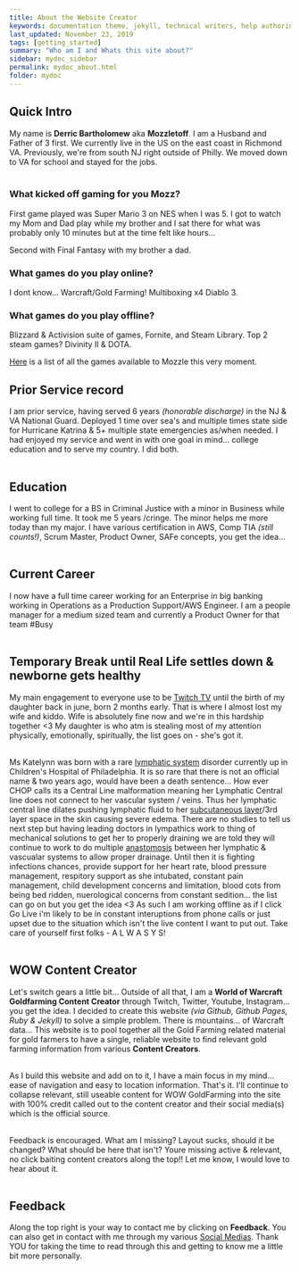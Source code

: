 ```yaml
---
title: About the Website Creator
keywords: documentation theme, jekyll, technical writers, help authoring tools, hat replacements
last_updated: November 23, 2019
tags: [getting_started]
summary: "Who am I and Whats this site about?"
sidebar: mydoc_sidebar
permalink: mydoc_about.html
folder: mydoc
---
```


## Quick Intro
My name is **Derric Bartholomew** aka **Mozzletoff**. I am a Husband and Father of 3 first. We currently live in the US on the east coast in Richmond VA. Previously, we're from south NJ right outside of Philly. We moved down to VA for school and stayed for the jobs.
<br>
<br>

### What kicked off gaming for you Mozz?
First game played was Super Mario 3 on NES when I was 5. I got to watch my Mom and Dad play while my brother and I sat there for what was probably only 10 minutes but at the time felt like hours...

Second with Final Fantasy with my brother a dad.

### What games do you play online?
I dont know... Warcraft/Gold Farming! Multiboxing x4 Diablo 3.

### What games do you play offline?
Blizzard & Activision suite of games, Fornite, and Steam Library. Top 2 steam games? Divinity II & DOTA.

[Here](https://drive.google.com/file/d/0B_KWu4K9rqXESTQwdEJROFlTa0k/view?usp=sharing) is a list of all the games available to Mozzle this very moment.

## Prior Service record
I am prior service, having served 6 years _(honorable discharge)_ in the NJ & VA National Guard. Deployed 1 time over sea's and multiple times state side for Hurricane Katrina & 5+ multiple state emergencies as/when needed. I had enjoyed my service and went in with one goal in mind... college education and to serve my country. I did both.
<br>
<br>

## Education
I went to college for a BS in Criminal Justice with a minor in Business while working full time. It took me 5 years /cringe. The minor helps me more today than my major. I have various certification in AWS, Comp TIA _(still counts!)_, Scrum Master, Product Owner, SAFe concepts, you get the idea...
<br>
<br>

## Current Career
I now have a full time career working for an Enterprise in big banking working in Operations as a Production Support/AWS Engineer. I am a people manager for a medium sized team and currently a Product Owner for that team #Busy
<br>
<br>

## Temporary Break until Real Life settles down & newborne gets healthy
My main engagement to everyone use to be [Twitch TV](https://www.twitch.tv/mozzletoff) until the birth of my daughter back in june, born 2 months early. That is where I almost lost my wife and kiddo. Wife is absolutely fine now and we're in this hardship together <3 My daughter is who atm is stealing most of my attention physically, emotionally, spiritually, the list goes on - she's got it.
<br>
<br>

Ms Katelynn was born with a rare [lymphatic system](https://www.livescience.com/26983-lymphatic-system.html) disorder currently up in Children's Hospital of Philadelphia. It is so rare that there is not an official name & two years ago, would have been a death sentence... How ever CHOP calls its a Central Line malformation meaning her Lymphatic Central line does not connect to her vascular system / veins. Thus her lymphatic central line dilates pushing lymphatic fluid to her [subcutaneous layer](https://www.verywellhealth.com/subcutaneous-tissue-1068882)/3rd layer space in the skin causing severe edema. There are no studies to tell us next step but having leading doctors in lympathics work to thing of mechanical solutions to get her to properly draining we are told they will continue to work to do multiple [anastomosis](https://medlineplus.gov/ency/article/002231.htm) between her lymphatic & vascualar systems to allow proper drainage. Until then it is fighting infections chances, provide support for her heart rate, blood pressure management, respitory support as she intubated, constant pain management, child development concerns and limitation, blood cots from being bed ridden, nuerological concerns from constant sedition... the list can go on but you get the idea <3 As such I am working offline as if I click Go Live i'm likely to be in constant interuptions from phone calls or just upset due to the situation which isn't the live content I want to put out. Take care of yourself first folks - A L W A S Y S!
<br>
<br>

## WOW Content Creator
Let's switch gears a little bit... Outside of all that, I am a **World of Warcraft Goldfarming Content Creator** through Twitch, Twitter, Youtube, Instagram... you get the idea. I decided to create this website _(via Github, Github Pages, Ruby & Jekyll)_ to solve a simple problem. There is mountains... of Warcraft data... This website is to pool together all the Gold Farming related material for gold farmers to have a single, reliable website to find relevant gold farming information from various **Content Creators**.
<br>
<br>

 As I build this website and add on to it, I have a main focus in my mind... ease of navigation and easy to location information. That's it. I'll continue to collapse relevant, still useable content for WOW GoldFarming into the site with 100% credit called out to the content creator and their social media(s) which is the official source.
<br>
<br>

Feedback is encouraged. What am I missing? Layout sucks, should it be changed? What should be here that isn't? Youre missing active & relevant, no click baiting content creators along the top!! Let me know, I would love to hear about it.
<br>
<br>

## Feedback
Along the top right is your way to contact me by clicking on **Feedback**. You can also get in contact with me through my various [Social Medias](https://t.co/SRrJa1X9B7?amp=1). Thank YOU for taking the time to read through this and getting to know me a little bit more personally.

